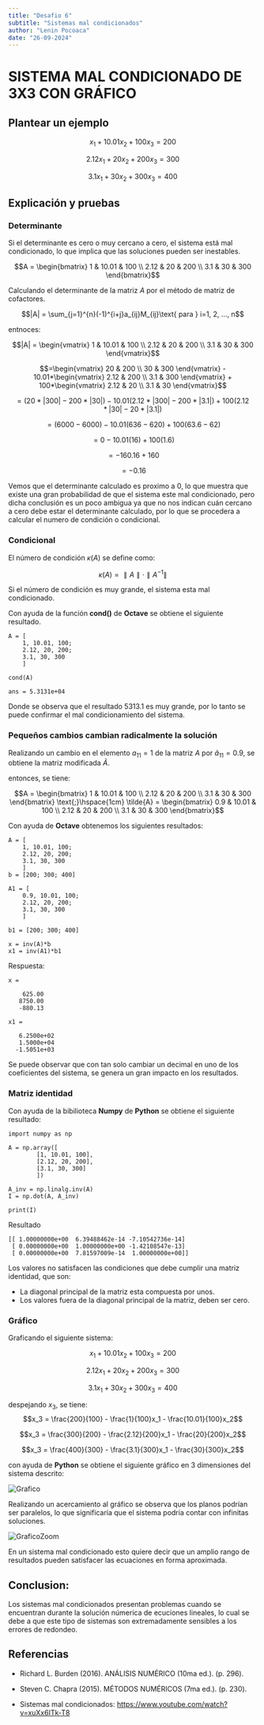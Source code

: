 ```yaml
---
title: "Desafio 6"
subtitle: "Sistemas mal condicionados"
author: "Lenin Pocoaca"
date: "26-09-2024"
---
```


# SISTEMA MAL CONDICIONADO DE 3X3 CON GRÁFICO

## Plantear un ejemplo

$$x_1 + 10.01x_2 + 100x_3 = 200$$

$$2.12x_1 + 20x_2 + 200x_3 = 300$$

$$3.1x_1 + 30x_2 + 300x_3 = 400$$

## Explicación y pruebas

### Determinante
Si el determinante es cero o muy cercano a cero, el sistema está mal condicionado, lo que implica que las soluciones pueden ser inestables.

$$A = \begin{bmatrix}
1 & 10.01 & 100 \\
2.12 & 20 & 200 \\
3.1 & 30 & 300
\end{bmatrix}$$

Calculando el determinante de la matriz $A$ por el método de matriz de cofactores.

$$|A| = \sum_{j=1}^{n}(-1)^{i+j}a_{ij}M_{ij}\text{    para } i=1, 2, ..., n$$

entnoces:

$$|A| = \begin{vmatrix}
1 & 10.01 & 100 \\
2.12 & 20 & 200 \\
3.1 & 30 & 300
\end{vmatrix}$$

$$=\begin{vmatrix}
20 & 200 \\
30 & 300
\end{vmatrix} - 
10.01*\begin{vmatrix}
2.12 & 200 \\
3.1 & 300
\end{vmatrix} +
100*\begin{vmatrix}
2.12 & 20 \\
3.1 & 30
\end{vmatrix}$$

$$=\left(
20*|300|-200*|30|
\right) - 
10.01\left(
2.12*|300| - 200*|3.1|\right) +
100\left(
2.12*|30| - 20*|3.1|
\right)$$

$$=\left(
6000-6000
\right) - 
10.01\left(
636 - 620\right) +
100\left(
63.6 - 62
\right)$$

$$=
0 - 
10.01\left(
16\right) +
100\left(
1.6
\right)$$

$$=-160.16 + 160$$

$$= -0.16$$

Vemos que el determinante calculado es proximo a $0$, lo que muestra que existe una gran probabilidad de que el sistema este mal condicionado, pero dicha conclusión es un poco ambigua ya que no nos indican cuán cercano a cero debe estar el determinante calculado, por lo que se procedera a calcular el numero de condición o condicional.

### Condicional

El número de condición $\kappa(A)$ se define como:

$$κ(A)=∥A∥⋅∥A^{−1}∥$$

Si el número de condición es muy grande, el sistema esta mal condicionado.

Con ayuda de la función **cond()** de **Octave**
se obtiene el siguiente resultado.
```{octave}
A = [
    1, 10.01, 100;
    2.12, 20, 200;
    3.1, 30, 300
    ]

cond(A)

ans = 5.3131e+04
```

Donde se observa que el resultado $5313.1$ es muy grande, por lo tanto se puede confirmar el mal condicionamiento del sistema.

### Pequeños cambios cambian radicalmente la solución

Realizando un cambio en el elemento $a_{11} = 1$ de la matriz $A$ por $\tilde{a}_{11} = 0.9$, se obtiene la matriz modificada $\tilde{A}$.

entonces, se tiene:

$$A = \begin{bmatrix}
1 & 10.01 & 100 \\
2.12 & 20 & 200 \\
3.1 & 30 & 300
\end{bmatrix} \text{;}\hspace{1cm} \tilde{A} = \begin{bmatrix}
0.9 & 10.01 & 100 \\
2.12 & 20 & 200 \\
3.1 & 30 & 300
\end{bmatrix}$$

Con ayuda de **Octave** obtenemos los siguientes resultados:
```{octave}
A = [
    1, 10.01, 100;
    2.12, 20, 200;
    3.1, 30, 300
    ]
b = [200; 300; 400]

A1 = [
    0.9, 10.01, 100;
    2.12, 20, 200;
    3.1, 30, 300
    ]

b1 = [200; 300; 400]

x = inv(A)*b
x1 = inv(A1)*b1
```
Respuesta:
```{octave}
x =

    625.00
   8750.00
   -880.13

x1 =

   6.2500e+02
   1.5000e+04
  -1.5051e+03
```
Se puede observar que con tan solo cambiar un decimal en uno de los coeficientes del sistema, se genera un gran impacto en los resultados.

### Matriz identidad
Con ayuda de la bibilioteca **Numpy** de **Python** se obtiene el siguiente resultado:

```{python}
import numpy as np

A = np.array([
        [1, 10.01, 100],
        [2.12, 20, 200],
        [3.1, 30, 300]
        ])

A_inv = np.linalg.inv(A)
I = np.dot(A, A_inv)

print(I)
```
Resultado
```{python}
[[ 1.00000000e+00  6.39488462e-14 -7.10542736e-14]
 [ 0.00000000e+00  1.00000000e+00 -1.42108547e-13]
 [ 0.00000000e+00  7.81597009e-14  1.00000000e+00]]
```

Los valores no satisfacen las condiciones que debe cumplir una matriz identidad, que son:

* La diagonal principal de la matriz esta compuesta por unos.
* Los valores fuera de la diagonal principal de la matriz, deben ser cero.

### Gráfico

Graficando el siguiente sistema:

$$x_1 + 10.01x_2 + 100x_3 = 200$$

$$2.12x_1 + 20x_2 + 200x_3 = 300$$

$$3.1x_1 + 30x_2 + 300x_3 = 400$$

despejando $x_3$, se tiene:
$$x_3 = \frac{200}{100} - \frac{1}{100}x_1 - \frac{10.01}{100}x_2$$

$$x_3 = \frac{300}{200} - \frac{2.12}{200}x_1 - \frac{20}{200}x_2$$

$$x_3 = \frac{400}{300} - \frac{3.1}{300}x_1 - \frac{30}{300}x_2$$

con ayuda de **Python** se obtiene el siguiente gráfico en 3 dimensiones del sistema descrito:

![Grafico](img1.png)

Realizando un acercamiento al gráfico se observa que los planos podrían ser paralelos, lo que significaría que el sistema podría contar con infinitas soluciones.

![GraficoZoom](img2.png)

En un sistema mal condicionado esto quiere decir que un amplio rango de resultados pueden satisfacer las ecuaciones en forma aproximada.

## Conclusion:
Los sistemas mal condicionados presentan problemas cuando se encuentran durante la solución númerica de ecuciones lineales, lo cual se debe a que este tipo de sistemas son extremadamente sensibles a los errores de redondeo.

## Referencias

* Richard L. Burden (2016). ANÁLISIS NUMÉRICO (10ma ed.). (p. 296).

* Steven C. Chapra (2015). MÉTODOS NUMÉRICOS (7ma ed.). (p. 230).

* Sistemas mal condicionados: https://www.youtube.com/watch?v=xuXx6ITk-T8
